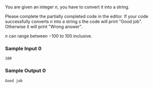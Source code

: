 You are given an integer $n$, you have to convert it into a string.

Please complete the partially completed code in the editor. If your code successfully converts $n$ into a string $s$ the code will print "Good job". Otherwise it will print "Wrong answer".

$n$ can range between $-100$ to $100$ inclusive.

### Sample Input 0
```
100
```

### Sample Output 0
```
Good job
```